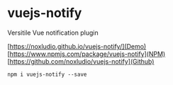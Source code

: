 # vuejs-notify
Versitile Vue notification plugin

[https://noxludio.github.io/vuejs-notify/](Demo)
[https://www.npmjs.com/package/vuejs-notify](NPM)
[https://github.com/noxludio/vuejs-notify](Github)


```
npm i vuejs-notify --save
```
